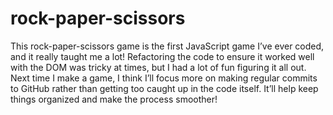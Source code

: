 # rock-paper-scissors

This rock-paper-scissors game is the first JavaScript game I’ve ever coded, and it really taught me a lot! Refactoring the code to ensure it worked well with the DOM was tricky at times, but I had a lot of fun figuring it all out. Next time I make a game, I think I’ll focus more on making regular commits to GitHub rather than getting too caught up in the code itself. It’ll help keep things organized and make the process smoother! 

